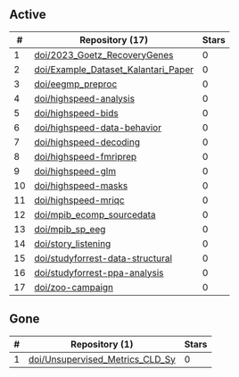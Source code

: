 ## Active
| # | Repository (17) | Stars |
| --- | --- | --- |
| 1 | [doi/2023_Goetz_RecoveryGenes](https://gin.g-node.org/doi/2023_Goetz_RecoveryGenes) | 0 |
| 2 | [doi/Example_Dataset_Kalantari_Paper](https://gin.g-node.org/doi/Example_Dataset_Kalantari_Paper) | 0 |
| 3 | [doi/eegmp_preproc](https://gin.g-node.org/doi/eegmp_preproc) | 0 |
| 4 | [doi/highspeed-analysis](https://gin.g-node.org/doi/highspeed-analysis) | 0 |
| 5 | [doi/highspeed-bids](https://gin.g-node.org/doi/highspeed-bids) | 0 |
| 6 | [doi/highspeed-data-behavior](https://gin.g-node.org/doi/highspeed-data-behavior) | 0 |
| 7 | [doi/highspeed-decoding](https://gin.g-node.org/doi/highspeed-decoding) | 0 |
| 8 | [doi/highspeed-fmriprep](https://gin.g-node.org/doi/highspeed-fmriprep) | 0 |
| 9 | [doi/highspeed-glm](https://gin.g-node.org/doi/highspeed-glm) | 0 |
| 10 | [doi/highspeed-masks](https://gin.g-node.org/doi/highspeed-masks) | 0 |
| 11 | [doi/highspeed-mriqc](https://gin.g-node.org/doi/highspeed-mriqc) | 0 |
| 12 | [doi/mpib_ecomp_sourcedata](https://gin.g-node.org/doi/mpib_ecomp_sourcedata) | 0 |
| 13 | [doi/mpib_sp_eeg](https://gin.g-node.org/doi/mpib_sp_eeg) | 0 |
| 14 | [doi/story_listening](https://gin.g-node.org/doi/story_listening) | 0 |
| 15 | [doi/studyforrest-data-structural](https://gin.g-node.org/doi/studyforrest-data-structural) | 0 |
| 16 | [doi/studyforrest-ppa-analysis](https://gin.g-node.org/doi/studyforrest-ppa-analysis) | 0 |
| 17 | [doi/zoo-campaign](https://gin.g-node.org/doi/zoo-campaign) | 0 |

## Gone
| # | Repository (1) | Stars |
| --- | --- | --- |
| 1 | [doi/Unsupervised_Metrics_CLD_Sy](https://gin.g-node.org/doi/Unsupervised_Metrics_CLD_Sy) | 0 |
